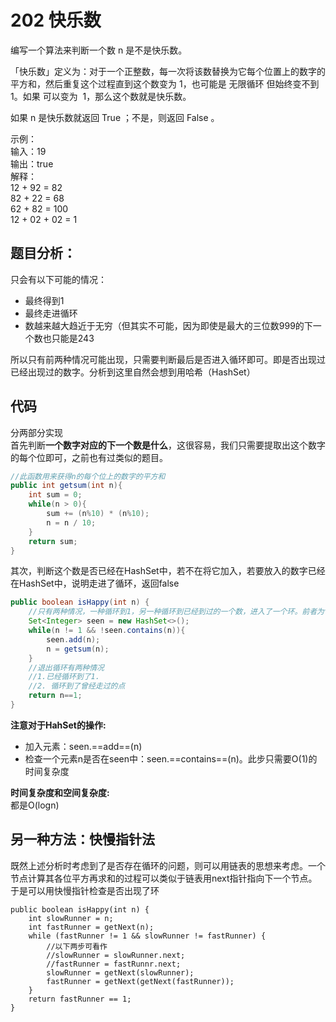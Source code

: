 # 202 快乐数

编写一个算法来判断一个数 n 是不是快乐数。

「快乐数」定义为：对于一个正整数，每一次将该数替换为它每个位置上的数字的平方和，然后重复这个过程直到这个数变为 1，也可能是 无限循环 但始终变不到 1。如果 可以变为  1，那么这个数就是快乐数。

如果 n 是快乐数就返回 True ；不是，则返回 False 。


示例：  
输入：19  
输出：true  
解释：  
12 + 92 = 82  
82 + 22 = 68  
62 + 82 = 100  
12 + 02 + 02 = 1  

## 题目分析：  
只会有以下可能的情况：
* 最终得到1
* 最终走进循环
* 数越来越大趋近于无穷（但其实不可能，因为即使是最大的三位数999的下一个数也只能是243

所以只有前两种情况可能出现，只需要判断最后是否进入循环即可。即是否出现过已经出现过的数字。分析到这里自然会想到用哈希（HashSet）

## 代码
分两部分实现  
首先判断**一个数字对应的下一个数是什么**，这很容易，我们只需要提取出这个数字的每个位即可，之前也有过类似的题目。
``` Java
//此函数用来获得n的每个位上的数字的平方和
public int getsum(int n){
    int sum = 0;
    while(n > 0){
        sum += (n%10) * (n%10);
        n = n / 10;
    }
    return sum;
}
```
其次，判断这个数是否已经在HashSet中，若不在将它加入，若要放入的数字已经在HashSet中，说明走进了循环，返回false
``` java
public boolean isHappy(int n) {
    //只有两种情况，一种循环到1，另一种循环到已经到过的一个数，进入了一个环。前者为true，后者为false
    Set<Integer> seen = new HashSet<>();
    while(n != 1 && !seen.contains(n)){
        seen.add(n);
        n = getsum(n);
    }
    //退出循环有两种情况
    //1.已经循环到了1.
    //2. 循环到了曾经走过的点
    return n==1;
}
```
**注意对于HahSet的操作:**  
* 加入元素：seen.==add==(n)
* 检查一个元素n是否在seen中：seen.==contains==(n)。此步只需要O(1)的时间复杂度  

**时间复杂度和空间复杂度:**  
都是O(logn)

## 另一种方法：快慢指针法
既然上述分析时考虑到了是否存在循环的问题，则可以用链表的思想来考虑。一个节点计算其各位平方再求和的过程可以类似于链表用next指针指向下一个节点。
于是可以用快慢指针检查是否出现了环

```
public boolean isHappy(int n) {
    int slowRunner = n;
    int fastRunner = getNext(n);
    while (fastRunner != 1 && slowRunner != fastRunner) {
        //以下两步可看作
        //slowRunner = slowRunner.next;
        //fastRunner = fastRunnr.next;
        slowRunner = getNext(slowRunner);
        fastRunner = getNext(getNext(fastRunner));
    }
    return fastRunner == 1;
}
```
